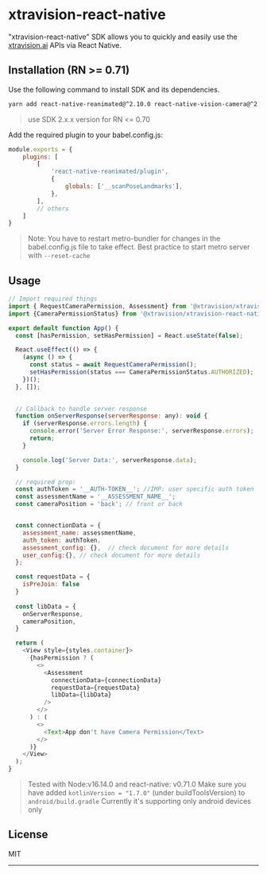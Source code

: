 # xtravision-react-native
"xtravision-react-native" SDK allows you to quickly and easily use the [xtravision.ai](https://xtravision.ai/) APIs via React Native.


## Installation (RN >= 0.71)
Use the following command to install SDK and its dependencies.
```sh
yarn add react-native-reanimated@^2.10.0 react-native-vision-camera@^2.15.4 @xtravision/xtravision-react-native@3.0.0
```
> use SDK 2.x.x version for RN <= 0.70 


Add the required plugin to your babel.config.js:
```js
module.exports = {
    plugins: [
        [
            'react-native-reanimated/plugin',
            {
                globals: ['__scanPoseLandmarks'],
            },
        ],
        // others
    ]
}
```
> Note: You have to restart metro-bundler for changes in the babel.config.js file to take effect. Best practice to start metro server with `--reset-cache`


## Usage

```js
// Import required things
import { RequestCameraPermission, Assessment} from '@xtravision/xtravision-react-native';
import {CameraPermissionStatus} from '@xtravision/xtravision-react-native';

export default function App() {
  const [hasPermission, setHasPermission] = React.useState(false);

  React.useEffect(() => {
    (async () => {
      const status = await RequestCameraPermission();
      setHasPermission(status === CameraPermissionStatus.AUTHORIZED);
    })();
  }, []);

  
  // Callback to handle server response
  function onServerResponse(serverResponse: any): void {
    if (serverResponse.errors.length) {
      console.error('Server Error Response:', serverResponse.errors);
      return;
    }

    console.log('Server Data:', serverResponse.data);
  }

  // required prop:
  const authToken = '__AUTH-TOKEN__'; //IMP: user specific auth token
  const assessmentName = '__ASSESSMENT_NAME__';
  const cameraPosition = 'back'; // front or back


  const connectionData = {
    assessment_name: assessmentName,
    auth_token: authToken,
    assessment_config: {},  // check document for more details
    user_config:{}, // check document for more details
  };

  const requestData = {
    isPreJoin: false
  }
  
  const libData = {
    onServerResponse,
    cameraPosition,
  }

  return (
    <View style={styles.container}>
      {hasPermission ? (
        <>
          <Assessment
            connectionData={connectionData}
            requestData={requestData}
            libData={libData}
          />
        </>
      ) : (
        <>
          <Text>App don't have Camera Permission</Text>
        </>
      )}
    </View>
  );
}
```



> Tested with Node:v16.14.0 and react-native: v0.71.0
> Make sure you have added `kotlinVersion = "1.7.0"` (under buildToolsVersion) to `android/build.gradle`
> Currently it's supporting only android devices only 

## License
MIT

---

